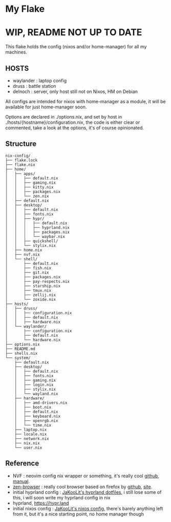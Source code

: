 # My Flake

# WIP, README NOT UP TO DATE

This flake holds the config (nixos and/or home-manager) for all my machines.

## HOSTS

- waylander : laptop config
- druss : battle station
- delnoch : server, only host still not on Nixos, HM on Debian

All configs are intended for nixos with home-manager as a module, it will be available for just home-manager soon.

Options are declared in ./options.nix, and set by host in ./hosts/{hostname}/configuration.nix, the code is either clear or commented, take a look at the options, it's of course opinionated.

## Structure

```shell
nix-config/
├── flake.lock
├── flake.nix
├── home/
│   ├── apps/
│   │   ├── default.nix
│   │   ├── gaming.nix
│   │   ├── kitty.nix
│   │   ├── packages.nix
│   │   └── zen.nix
│   ├── default.nix
│   ├── desktop/
│   │   ├── default.nix
│   │   ├── fonts.nix
│   │   ├── hypr/
│   │   │   ├── default.nix
│   │   │   ├── hyprland.nix
│   │   │   ├── packages.nix
│   │   │   └── waybar.nix
│   │   ├── quickshell/
│   │   └── stylix.nix
│   ├── home.nix
│   ├── nvf.nix
│   └── shell/
│       ├── default.nix
│       ├── fish.nix
│       ├── git.nix
│       ├── packages.nix
│       ├── pay-respects.nix
│       ├── starship.nix
│       ├── tmux.nix
│       ├── zellij.nix
│       └── zoxide.nix
├── hosts/
│   ├── druss/
│   │   ├── configuration.nix
│   │   ├── default.nix
│   │   ├── hardware.nix
│   └── waylander/
│       ├── configuration.nix
│       ├── default.nix
│       └── hardware.nix
├── options.nix
├── README.md
├── shells.nix
└── system/
    ├── default.nix
    ├── desktop/
    │   ├── default.nix
    │   ├── fonts.nix
    │   ├── gaming.nix
    │   ├── login.nix
    │   ├── stylix.nix
    │   └── wayland.nix
    ├── hardware/
    │   ├── amd-drivers.nix
    │   ├── boot.nix
    │   ├── default.nix
    │   ├── keyboard.nix
    │   ├── openrgb.nix
    │   └── time.nix
    ├── laptop.nix
    ├── locale.nix
    ├── network.nix
    ├── nix.nix
    └── user.nix
```


## Reference

- NVF : neovim config nix wrapper or something, it's really cool [github](https://github.com/NotAShelf/nvf), [manual](https://notashelf.github.io/nvf/index.xhtml).
- [zen-browser](https://zen-browser.app) : really cool browser based on firefox by [github](https://github.com/zen-browser/desktop), [site](https://zen-browser.app). 
- initial hyprland config : [JaKooLit's hyprland dotfiles](https://github.com/JaKooLit/Hyprland-Dots), i still lose some of this, i will soon write my hyprland config in nix
- hyprland, https://hypr.land
- initial nixos config : [JaKooLit's nixos config](https://github.com/JaKooLit/NixOS-Hyprland/tree/main), there's barely anything left from it, but it's a nice starting point, no home manager though


